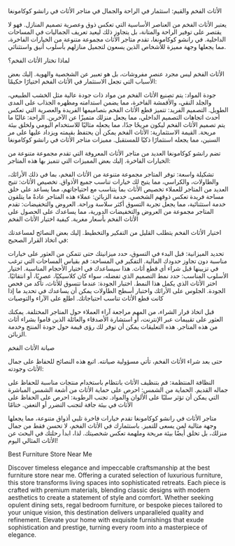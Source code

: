 الأثاث الفخم والقيم: استثمار في الراحة والجمال في متاجر الأثاث في رانشو كوكامونغا

يعتبر الأثاث الفخم من العناصر الأساسية التي تعكس ذوق وعصرية تصميم المنازل. فهو لا يقتصر على توفير الراحة والمتانة، بل يتجاوز ذلك ليعيد تعريف الجماليات في المساحات الداخلية. في رانشو كوكامونغا، تقدم متاجر الأثاث مجموعة متنوعة من الخيارات الفاخرة، مما يجعلها وجهة مميزة للأشخاص الذين يسعون لتجميل منازلهم بأسلوب أنيق واستثنائي.

لماذا تختار الأثاث الفخم؟

الأثاث الفخم ليس مجرد عنصر مفروشات، بل هو تعبير عن الشخصية والهوية. إليك بعض الأسباب التي تجعل الاستثمار في الأثاث الفخم اختيارًا حكيمًا:

جودة المواد: يتم تصنيع الأثاث الفخم من مواد ذات جودة عالية مثل الخشب الطبيعي، والجلد النقي، والأقمشة الفاخرة، مما يضمن استدامته ومظهره الجذاب على المدى الطويل.
التصميم الفريد: تتميز قطع الأثاث الفخم بتصاميمها الفريدة والعصرية التي تعكس أحدث اتجاهات التصميم الداخلي، مما يجعل منزلك متميزًا عن الآخرين.
الراحة: غالبًا ما يتم تصميم الأثاث الفخم ليكون مريحًا جدًا، مما يجعله مثاليًا للاستخدام اليومي ولخلق بيئة مريحة.
القيمة الاستثمارية: الأثاث الفخم يمكن أن يحتفظ بقيمته ويزداد عليها على مر السنين، مما يجعله استثمارًا ذكيًا للمستقبل.
مميزات متاجر الأثاث في رانشو كوكامونغا

تضم رانشو كوكامونغا العديد من متاجر الأثاث المعروفة التي تقدم مجموعة متنوعة من الخيارات الفاخرة. إليك بعض المميزات التي تتميز بها هذه المتاجر:

تشكيلة واسعة: توفر المتاجر مجموعة متنوعة من الأثاث الفخم، بما في ذلك الأرائك، والطاولات، والكراسي، مما يتيح لك خيارات تناسب جميع الأذواق.
تخصيص الأثاث: تتيح العديد من المتاجر للعملاء تخصيص الأثاث بما يتناسب مع احتياجاتهم، مما يساعد على خلق مساحة فريدة تعكس ذوقهم الشخصي.
خدمة الزبائن: عملاء هذه المتاجر عادةً ما يتلقون خدمة استثنائية، مما يجعل تجربة التسوق أكثر سلاسة وراحة.
العروض والتخفيضات: تقدم المتاجر مجموعة من العروض والتخفيضات الدورية، مما يساعدك على الحصول على الأثاث الفخم بأسعار مغرية.
كيفية اختيار الأثاث الفخم

اختيار الأثاث الفخم يتطلب القليل من التفكير والتخطيط. إليك بعض النصائح لمساعدتك في اتخاذ القرار الصحيح:

تحديد الميزانية: قبل البدء في التسوق، حدد ميزانيتك حتى تتمكن من العثور على خيارات مناسبة دون تجاوز حدودك المالية.
التفكير في المساحة: قم بقياس المساحات التي ترغب في تزيينها قبل شراء أي قطع أثاث. هذا سيساعدك في اختيار الأحجام المناسبة.
اختيار الأسلوب المناسب: حدد نمط التصميم الذي تفضله، سواء كان كلاسيكيًا، عصريًا، أو انتقائيًا. اختر الأثاث الذي يكمل هذا النمط.
اختبار الجودة: عندما تتسوق للأثاث، تأكد من فحص الجودة. الجلوس على الأرائك واختبار أسطح الطاولات يمكن أن يساعدك في تحديد ما إذا كانت قطع الأثاث تناسب احتياجاتك.
اطلع على الآراء والتوصيات

قبل اتخاذ قرار الشراء، من المهم مراجعة آراء العملاء حول المتاجر المختلفة. يمكنك العثور على تقييمات عبر الإنترنت، أو استشارة الأصدقاء والعائلة الذين قاموا بشراء أثاث من هذه المتاجر. هذه التعليقات يمكن أن توفر لك رؤى قيمة حول جودة المنتج وخدمة الزبائن.

صيانة الأثاث الفخم

حتى بعد شراء الأثاث الفخم، تأتي مسؤولية صيانته. اتبع هذه النصائح للحفاظ على جمال الأثاث وجودته:

النظافة المنتظمة: قم بتنظيف الأثاث بانتظام باستخدام منتجات مناسبة للحفاظ على جماله القديم.
الحماية من الشمس: احرص على حماية الأثاث من أشعة الشمس المباشرة التي يمكن أن تؤثر سلبًا على الألوان والمواد.
تجنب الرطوبة: احرص على الحفاظ على الأثاث في بيئة جافة لتجنب التضرر أو التعفن.
ختامًا

متاجر الأثاث في رانشو كوكامونغا تقدم خيارات فاخرة تلبي أذواق متنوعة، مما يجعلها وجهة مثالية لمن يسعى للتميز. باستثمارك في الأثاث الفخم، لا تحسن فقط من جمال منزلك، بل تخلق أيضًا بيئة مريحة وملهمة تعكس شخصيتك. لذا، ابدأ رحلتك في البحث عن الأثاث المثالي اليوم!

Best Furniture Store Near Me

Discover timeless elegance and impeccable craftsmanship at the best furniture store near me. Offering a curated selection of luxurious furniture, this store transforms living spaces into sophisticated retreats. Each piece is crafted with premium materials, blending classic designs with modern aesthetics to create a statement of style and comfort. Whether seeking opulent dining sets, regal bedroom furniture, or bespoke pieces tailored to your unique vision, this destination delivers unparalleled quality and refinement. Elevate your home with exquisite furnishings that exude sophistication and prestige, turning every room into a masterpiece of elegance.
